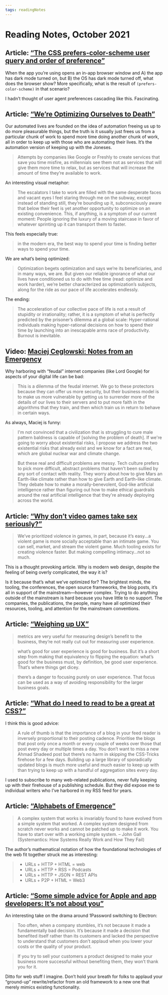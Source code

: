 ```yaml
---
tags: readingNotes
---
```


# Reading Notes, October 2021

## Article: [“The CSS prefers-color-scheme user query and order of preference”](https://sarasoueidan.com/blog/prefers-color-scheme-browser-vs-os/)

When the app you’re using opens an in-app browser window and A) the app has dark mode turned on, but B) the OS has dark mode turned off, what does the browser show? More specifically, what is the result of `(prefers-color-scheme)` in that scenario?

I hadn’t thought of user agent preferences cascading like this. Fascinating.

## Article: [“We’re Optimizing Ourselves to Death”](https://zandercutt.com/2019/02/18/were-optimizing-ourselves-to-death/)

Our automated lives are founded on the idea of automation freeing us up to do more pleasurable things, but the truth is it usually just frees us from a particular chunk of work to spend more time doing another chunk of work, all in order to keep up with those who are automating their lives. It’s the automation version of keeping up with the Joneses. 

> Attempts by companies like Google or Freshly to create services that save you time misfire, as millennials see them not as services that will give them more time to relax, but as services that will increase the amount of time they’re available to work.

An interesting visual metaphor:

> The escalators I take to work are filled with the same desperate faces and vacant eyes I feel staring through me on the subway, except instead of standing still, they’re bounding up it, subconsciously aware that below their feet is yet another opportunity to optimize on an existing convenience. This, if anything, is a symptom of our current moment: People ignoring the luxury of a moving staircase in favor of whatever sprinting up it can transport them to faster.

This feels especially true:

> in the modern era, the best way to spend your time is finding better ways to spend your time.

We are what’s being optimized:

> Optimization begets optimization and says we’re its beneficiaries, and in many ways, we are. But given our reliable ignorance of what our lives have conditioned us to do with free time (read: optimize and work harder), we’re better characterized as optimization’s subjects, along for the ride as our pace of life accelerates endlessly.

The ending:

> The acceleration of our collective pace of life is not a result of stupidity or irrationality; rather, it is a symptom of what is perfectly predicted by the prisoner’s dilemma at a global scale: Hyper-rational individuals making hyper-rational decisions on how to spend their time by launching into an inescapable arms race of productivity. Burnout is inevitable.

## Video: [Maciej Ceglowski: Notes from an Emergency](https://www.youtube.com/watch?v=rSrLjb3k1II)

Why harboring with “feudal” internet companies (like Lord Google) for aspects of your digital life can be bad:

> This is a dilemma of the feudal internet. We go to these protectors because they can offer us more security, but their business model is to make us more vulnerable by getting us to surrender more of the details of our lives to their servers and to put more faith in the algorithms that they train, and then which train us in return to behave in certain ways.

As always, Maciej is funny:

> I'm not convinced that a civilization that is struggling to cure male pattern baldness is capable of [solving the problem of death]. If we're going to worry about existential risks, I propose we address the two existential risks that already exist and we know for a fact are real, which are global nuclear war and climate change.
> 
> But these real and difficult problems are messy. Tech culture prefers to pick more difficult, abstract problems that haven't been sullied by any sort of contact with reality. They worry about how to give Mars an Earth-like climate rather than how to give Earth and Earth-like climate. They debate how to make a morally-benevolent, God-like artificial intelligence rather than figuring out how to make ethical guardrails around the real artificial intelligence that they're already deploying across the world.

## Article: [“Why don’t video games take sex seriously?”](https://daverupert.com/2021/10/video-game-sex/)

> We’ve prioritized violence in games, in part, because it’s easy...a violent game is more socially acceptable than an intimate game. You can sell, market, and stream the violent game. Much tooling exists for creating violence faster. But making compelling intimacy…not so much.

This is a thought provoking article. Why is modern web design, despite the feeling of being overly complicated, the way it is?

Is it because that’s what we’ve optimized for? The brightest minds, the tooling, the conferences, the open source frameworks, the blog posts, it’s all in support of the mainstream—however complex. Trying to do anything outside of the mainstream is hard because you have little to no support. The companies, the publications, the people, many have all optimized their resources, tooling, and attention for the mainstream conventions. 

## Article: [“Weighing up UX”](https://adactio.com/journal/18186)

> metrics are very useful for measuring design’s benefit to the business, they’re not really cut out for measuring user experience.

> what’s good for user experience is good for business. But it’s a short step from making that equivalency to flipping the equation: what’s good for the business must, by definition, be good user experience. That’s where things get dicey.

> there’s a danger to focusing purely on user experience. That focus can be used as a way of avoiding responsibility for the larger business goals. 

## Article: [“What do I need to read to be a great at CSS?”](https://www.baldurbjarnason.com/2021/what-do-i-need-to-read-to-be-a-css-dev/)

I think this is good advice:

> A rule of thumb is that the importance of a blog in your feed reader is inversely proportional to their posting cadence. Prioritise the blogs that post only once a month or every couple of weeks over those that post every day or multiple times a day. You don’t want to miss a new Ahmad Shadeed post but there’s no harm in skipping the CSS-Tricks firehose for a few days. Building up a large library of sporadically updated blogs is much more useful and much easier to keep up with than trying to keep up with a handful of aggregation sites every day.

I used to subscribe to many web-related publications, never fully keeping up with their firehouse of a publishing schedule. But they did expose me to individual writers who I’ve harbored in my RSS feed for years.

## Article: [“Alphabets of Emergence”](https://subconscious.substack.com/p/provoking-emergence-with-alphabets)

> A complex system that works is invariably found to have evolved from a simple system that worked. A complex system designed from scratch never works and cannot be patched up to make it work. You have to start over with a working simple system. – John Gall (Systemantics: How Systems Really Work and How They Fail)

The author’s mathematical notation of how the foundational technologies of the web fit together struck me as interesting:

> - URLs + HTTP + HTML = web
> - URLs + HTTP + RSS = Podcasts
> - URLs + HTTP + JSON = REST APIs
> - URLs + P2P + HTML = Web3

## Article: [“Some simple advice for Apple and app developers: It’s not about you”](https://www.macworld.com/article/354581/agilebits-1password-electron-customers-developers-apps.html)

An interesting take on the drama around 1Password switching to Electron:

> Too often, when a company stumbles, it’s not because it made a fundamentally bad decision. It’s because it made a decision that benefited itself rather than its customers and lacked the perspective to understand that customers don’t applaud when you lower your costs or the quality of your product.

> If you try to sell your customers a product designed to make your business more successful without benefiting them, they won’t thank you for it.

Ditto for web stuff I imagine. Don’t hold your breath for folks to applaud your “ground-up” rewrite/refactor from an old framework to a new one that merely mimics existing functionality.